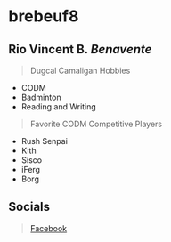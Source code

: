 # brebeuf8
## Rio Vincent B. *Benavente*

> Dugcal Camaligan
> Hobbies
- CODM
- Badminton
- Reading and Writing

> Favorite CODM Competitive Players
- Rush Senpai
- Kith
- Sisco
- iFerg
- Borg

## Socials
> [Facebook](https://www.facebook.com)

